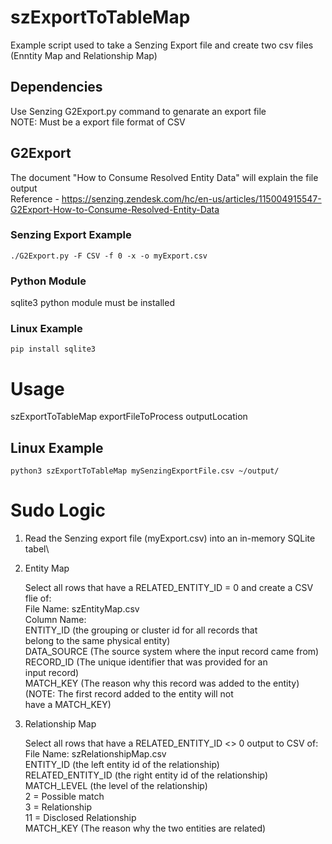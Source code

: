 # szExportToTableMap
Example script used to take a Senzing Export file and create two csv files (Enntity Map and Relationship Map)

## Dependencies
Use Senzing G2Export.py command to genarate an export file \
NOTE: Must be a export file format of CSV

## G2Export
The document "How to Consume Resolved Entity Data" will explain the file output \
Reference - https://senzing.zendesk.com/hc/en-us/articles/115004915547-G2Export-How-to-Consume-Resolved-Entity-Data

### Senzing Export Example 
    ./G2Export.py -F CSV -f 0 -x -o myExport.csv

### Python Module
sqlite3 python module must be installed

### Linux Example
    pip install sqlite3

# Usage
szExportToTableMap exportFileToProcess outputLocation

## Linux Example
    python3 szExportToTableMap mySenzingExportFile.csv ~/output/ 

# Sudo Logic
1. Read the Senzing export file (myExport.csv) into an in-memory SQLite tabel\

2. Entity Map

    Select all rows that have a RELATED_ENTITY_ID = 0 and create a CSV flie of: \
        File Name: szEntityMap.csv \
            Column Name: \
            ENTITY_ID (the grouping or cluster id for all records that \
                belong to the same physical entity) \
            DATA_SOURCE (The source system where the input record came from) \
            RECORD_ID (The unique identifier that was provided for an \
               input record) \
            MATCH_KEY (The reason why this record was added to the entity) \
               (NOTE: The first record added to the entity will not \
               have a MATCH_KEY)

3. Relationship Map

    Select all rows that have a RELATED_ENTITY_ID <> 0 output to CSV of: \
        File Name: szRelationshipMap.csv \
            ENTITY_ID (the left entity id of the relationship) \
            RELATED_ENTITY_ID (the right entity id of the relationship) \
            MATCH_LEVEL (the level of the relationship) \
                2 = Possible match \
                3 = Relationship \
                11 = Disclosed Relationship \
            MATCH_KEY (The reason why the two entities are related)
